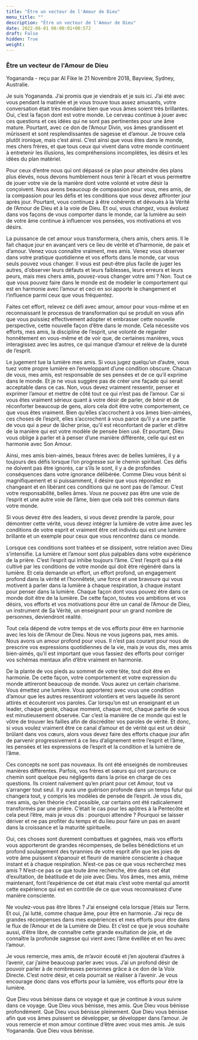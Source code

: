 ```yaml
---
title: "Être un vecteur de l'Amour de Dieu"
menu_title: ""
description: "Être un vecteur de l'Amour de Dieu"
date: 2022-06-01 06:00:01+00:572
draft: False
hidden: True
weight:
---
```

### Être un vecteur de l'Amour de Dieu

Yogananda - reçu par Al Fike le 21 Novembre 2018, Bayview, Sydney, Australie.

Je suis Yogananda. J’ai promis que je viendrais et je suis ici. J’ai été avec vous pendant la matinée et je vous trouve tous assez amusants, votre conversation était très mondaine bien que vous âmes soient très brillantes. Oui, c’est la façon dont est votre monde. Le cerveau continue à jouer avec ces questions et ces idées qui ne sont pas pertinentes pour une âme mature. Pourtant, avec ce don de l’Amour Divin, vos âmes grandissent et mûrissent et sont resplendissantes de sagesse et d’amour. Je trouve cela plutôt ironique, mais c’est ainsi. C’est ainsi que vous êtes dans le monde, mes chers frères, et que tous ceux qui vivent dans votre monde continuent à entretenir les illusions, les compréhensions incomplètes, les désirs et les idées du plan matériel.

Pour ceux d’entre nous qui ont dépassé ce plan pour atteindre des plans plus élevés, nous devons humblement nous tenir à l’écart et vous permettre de jouer votre vie de la manière dont votre volonté et votre désir la conçoivent. Nous avons beaucoup de compassion pour vous, mes amis, de la compassion pour les défis et les conditions que vous devez affronter jour après jour. Pourtant, vous continuez à être cohérents et dévoués à la Vérité de l’Amour de Dieu et à la voie de Dieu. Et oui, vous changez, vous évoluez dans vos façons de vous comporter dans le monde, car la lumière au sein de votre âme continue à influencer vos pensées, vos motivations et vos désirs.

La puissance de cet amour vous transformera, chers amis, chers amis. Il le fait chaque jour en avançant vers ce lieu de vérité et d’harmonie, de paix et d’amour. Venez vous connaître vraiment, mes amis. Venez vous observer dans votre pratique quotidienne et vos efforts dans le monde, car vous seuls pouvez vous changer. Il vous est peut-être plus facile de juger les autres, d’observer leurs défauts et leurs faiblesses, leurs erreurs et leurs peurs, mais mes chers amis, pouvez-vous changer votre ami ? Non. Tout ce que vous pouvez faire dans le monde est de modeler le comportement qui est en harmonie avec l’amour et ceci en soi apporte le changement et l’influence parmi ceux que vous fréquentez.

Faites cet effort, relevez ce défi avec amour, amour pour vous-même et en reconnaissant le processus de transformation qui se produit en vous afin que vous puissiez effectivement adopter et embrasser cette nouvelle perspective, cette nouvelle façon d’être dans le monde. Cela nécessite vos efforts, mes amis, la discipline de l’esprit, une volonté de regarder honnêtement en vous-même et de voir que, de certaines manières, vous interagissez avec les autres, ce qui manque d’amour et relève de la dureté de l’esprit.

Le jugement tue la lumière mes amis. Si vous jugez quelqu’un d’autre, vous tuez votre propre lumière en l’enveloppant d’une condition obscure. Chacun de vous, mes amis, est responsable de ses pensées et de ce qu’il exprime dans le monde. Et je ne vous suggère pas de créer une façade qui serait acceptable dans ce cas. Non, vous devez vraiment ressentir, penser et exprimer l’amour et mettre de côté tout ce qui n’est pas de l’amour. Car si vous êtes vraiment sérieux quant à votre désir de parler, de bénir et de réconforter beaucoup de gens, alors cela doit être votre comportement, ce que vous êtes vraiment. Bien qu’elles s’accrochent à vos âmes bien-aimées, ces choses de l’esprit, elles s’accrochent à vous parce qu’il y a une partie de vous qui a peur de lâcher prise, qu’il est réconfortant de parler et d’être de la manière qui est votre modèle de pensée bien usé. Et pourtant, Dieu vous oblige à parler et à penser d’une manière différente, celle qui est en harmonie avec Son Amour.

Ainsi, mes amis bien-aimés, beaux frères avec de belles lumières, il y a toujours des défis lorsque l’on progresse sur le chemin spirituel. Ces défis ne doivent pas être ignorés, car s’ils le sont, il y a de profondes conséquences dans votre ignorance délibérée. Comme Dieu vous bénit si magnifiquement et si puissamment, il désire que vous répondiez en changeant et en libérant ces conditions qui ne sont pas de l’amour. C’est votre responsabilité, belles âmes. Vous ne pouvez pas être une voie de l’esprit et une autre voie de l’âme, bien que cela soit très commun dans votre monde.

Si vous devez être des leaders, si vous devez prendre la parole, pour démontrer cette vérité, vous devez intégrer la lumière de votre âme avec les conditions de votre esprit et vraiment être cet individu qui est une lumière brillante et un exemple pour ceux que vous rencontrez dans ce monde.

Lorsque ces conditions sont traitées et se dissipent, votre relation avec Dieu s’intensifie. La lumière et l’amour sont plus palpables dans votre expérience de la prière. C’est l’esprit qui inhibe toujours l’âme. C’est l’esprit qui a été cultivé par les conditions de votre monde qui doit être régénéré dans la lumière. Et cela demande un effort, un effort profond, un engagement profond dans la vérité et l’honnêteté, une force et une bravoure qui vous motivent à parler dans la lumière à chaque respiration, à chaque instant pour penser dans la lumière. Chaque façon dont vous pouvez être dans ce monde doit être de la lumière. De cette façon, toutes vos ambitions et vos désirs, vos efforts et vos motivations pour être un canal de l’Amour de Dieu, un instrument de Sa Vérité, un enseignant pour un grand nombre de personnes, deviendront réalité.

Tout cela dépend de votre temps et de vos efforts pour être en harmonie avec les lois de l’Amour de Dieu. Nous ne vous jugeons pas, mes amis. Nous avons un amour profond pour vous. Il n’est pas courant pour nous de prescrire vos expressions quotidiennes de la vie, mais je vous dis, mes amis bien-aimés, qu’il est important que vous fassiez des efforts pour corriger vos schémas mentaux afin d’être vraiment en harmonie.

De la plante de vos pieds au sommet de votre tête, tout doit être en harmonie. De cette façon, votre comportement et votre expression du monde attireront beaucoup de monde. Vous aurez un certain charisme. Vous émettez une lumière. Vous apporterez avec vous une condition d’amour que les autres ressentiront volontiers et vers laquelle ils seront attirés et écouteront vos paroles. Car lorsqu’on est un enseignant et un leader, chaque geste, chaque moment, chaque mot, chaque partie de vous est minutieusement observée. Car c’est la manière de ce monde qui est le vôtre de trouver les failles afin de discréditer vos paroles de vérité. Et donc, si vous voulez vraiment être ce canal d’amour et de vérité qui est un désir brûlant dans vos cœurs, alors vous devez faire des efforts chaque jour afin de parvenir progressivement à ce lieu d’alignement entre l’esprit et l’âme, les pensées et les expressions de l’esprit et la condition et la lumière de l’âme.

Ces concepts ne sont pas nouveaux. Ils ont été enseignés de nombreuses manières différentes. Parfois, vos frères et sœurs qui ont parcouru ce chemin sont quelque peu négligents dans la prise en charge de ces questions. Ils croient naïvement qu’en priant pour cet Amour, tout va s’arranger tout seul. Il y aura une guérison profonde dans un temps futur qui changera tout, y compris les modèles de pensée de l’esprit. Je vous dis, mes amis, qu’en théorie c’est possible, car certains ont été radicalement transformés par une prière. C’était le cas pour les apôtres à la Pentecôte et cela peut l’être, mais je vous dis : pourquoi attendre ? Pourquoi se laisser dériver et ne pas profiter du temps et du lieu pour faire un pas en avant dans la croissance et la maturité spirituelle.

Oui, ces choses sont durement combattues et gagnées, mais vos efforts vous apporteront de grandes récompenses, de belles bénédictions et un profond soulagement des tyrannies de votre esprit afin que les joies de votre âme puissent s’épanouir et fleurir de manière consciente à chaque instant et à chaque respiration. N’est-ce pas ce que vous recherchez mes amis ? N’est-ce pas ce que toute âme recherche, être dans cet état d’exultation, de béatitude et de joie avec Dieu. Vos âmes, mes amis, même maintenant, font l’expérience de cet état mais c’est votre mental qui amortit cette expérience qui est en contrôle de ce que vous reconnaissez d’une manière consciente.

Ne voulez-vous pas être libres ? J’ai enseigné cela lorsque j’étais sur Terre. Et oui, j’ai lutté, comme chaque âme, pour être en harmonie. J’ai reçu de grandes récompenses dans mes expériences et mes efforts pour être dans le flux de l’Amour et de la Lumière de Dieu. Et c’est ce que je vous souhaite aussi, d’être libre, de connaître cette grande exultation de joie, et de connaître la profonde sagesse qui vient avec l’âme éveillée et en feu avec l’amour.

Je vous remercie, mes amis, de m’avoir écouté et j’en ajouterai d’autres à l’avenir, car j’aime beaucoup parler avec vous. J’ai un profond désir de pouvoir parler à de nombreuses personnes grâce à ce don de la Voix Directe. C’est notre désir, et cela pourrait se réaliser à l’avenir. Je vous encourage donc dans vos efforts pour la lumière, vos efforts pour être la lumière.

Que Dieu vous bénisse dans ce voyage et que je continue à vous suivre dans ce voyage. Que Dieu vous bénisse, mes amis. Que Dieu vous bénisse profondément. Que Dieu vous bénisse pleinement. Que Dieu vous bénisse afin que vos âmes puissent se développer, se développer dans l’amour. Je vous remercie et mon amour continue d’être avec vous mes amis. Je suis Yogananda. Que Dieu vous bénisse.
